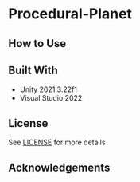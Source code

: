 # Procedural-Planet

## How to Use

## Built With

- Unity 2021.3.22f1
- Visual Studio 2022

## License

See [LICENSE](LICENSE) for more details

## Acknowledgements
